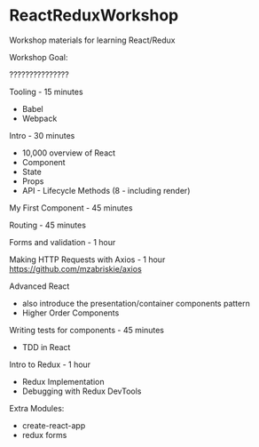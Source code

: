 # ReactReduxWorkshop
Workshop materials for learning React/Redux

Workshop Goal:

???????????????

Tooling - 15 minutes
* Babel
* Webpack

Intro - 30 minutes
* 10,000 overview of React
* Component
* State
* Props
* API - Lifecycle Methods (8 - including render)

My First Component - 45 minutes

Routing - 45 minutes

Forms and validation - 1 hour

Making HTTP Requests with Axios - 1 hour
https://github.com/mzabriskie/axios

Advanced React
* also introduce the presentation/container components pattern
* Higher Order Components

Writing tests for components - 45 minutes
* TDD in React

Intro to Redux - 1 hour
* Redux Implementation
* Debugging with Redux DevTools

Extra Modules:
* create-react-app
* redux forms
